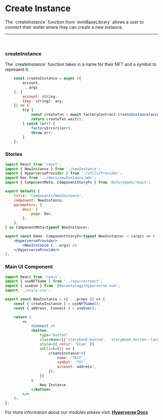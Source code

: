 # Create Instance

<p> The `createInstance` function from `evmBaseLibrary` allows a user to connect their wallet where they can create a new instance. </p>

---

<br>

### createInstance

<p> The `createInstance` function takes in a name for their NFT and a symbol to represent it. </p>

```jsx
	const createInstance = async ({
		account,
		...args
	}: {
		account: string;
		[key: string]: any;
	}) => {
		try {
			const createTxn = await factoryContract.createInstance(account, ...Object.values(args));
			return createTxn.wait();
		} catch (err) {
			factoryErrors(err);
			throw err;
		}
	};
```

### Stories

```jsx
import React from 'react';
import { NewInstance } from './newInstance';
import { HyperverseProvider } from './utils/Provider';
import Doc from '../docs/newInstance.mdx';
import { ComponentMeta, ComponentStoryFn } from '@storybook/react';

export default {
	title: 'Components/NewInstance',
	component: NewInstance,
	parameters: {
		docs: {
			page: Doc,
		},
	},
} as ComponentMeta<typeof NewInstance>;

export const Demo: ComponentStoryFn<typeof NewInstance> = (args) => (
	<HyperverseProvider>
		<NewInstance {...args} />
	</HyperverseProvider>
);
```

### Main UI Component

```jsx
import React from 'react';
import { useNFTGame } from '../source/react';
import { useEvm } from '@decentology/hyperverse-evm';
import './style.css';

export const NewInstance = ({ ...props }) => {
	const { createInstance } = useNFTGame();
	const { address, Connect } = useEvm();

	return (
		<>
			<Connect />
			<button
				type="button"
				className={['storybook-button', `storybook-button--large`].join(' ')}
				style={{ color: 'blue' }}
				onClick={() => {
					createInstance!({
						name: 'TEST',
						symbol: 'TST',
						account: address!,
					});
				}}
			>
				New Instance
			</button>
		</>
	);
};
```

For more information about our modules please visit: [**Hyperverse Docs**](docs.hyperverse.dev)
